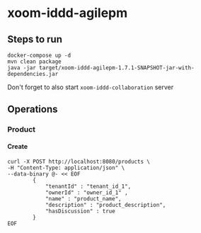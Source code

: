 # xoom-iddd-agilepm 

## Steps to run

```
docker-compose up -d
mvn clean package        
java -jar target/xoom-iddd-agilepm-1.7.1-SNAPSHOT-jar-with-dependencies.jar
```

Don't forget to also start `xoom-iddd-collaboration` server

## Operations
### Product
#### Create
```
curl -X POST http://localhost:8080/products \
-H "Content-Type: application/json" \
--data-binary @- << EOF
        {
            "tenantId" : "tenant_id_1",
            "ownerId" : "owner_id_1" ,
            "name" : "product_name",
            "description" : "product_description",
            "hasDiscussion" : true
        }
EOF

```
